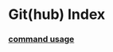 # Git(hub) Index

### [command usage](https://github.com/Monsoir/Notes/blob/master/Git(Hub)/command%20usage.md)

